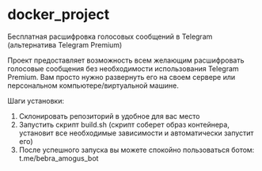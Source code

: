 # docker_project
Бесплатная расшифровка голосовых сообщений в Telegram (альтернатива Telegram Premium)

Проект предоставляет возможность всем желающим расшифровать голосовые сообщения без необходимости использования Telegram Premium. Вам просто нужно развернуть его на своем сервере или персональном компьютере/виртуальной машине.

Шаги установки:

1. Склонировать репозиторий в удобное для вас место
2. Запустить скрипт build.sh (скрипт соберет образ контейнера, установит все необходимые зависимости и автоматически запустит его)
3. После успешного запуска вы можете спокойно пользоваться ботом: t.me/bebra_amogus_bot
